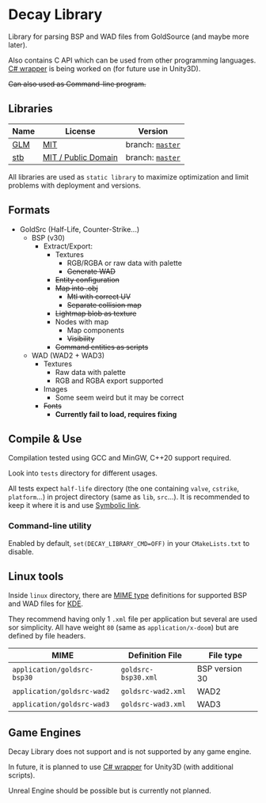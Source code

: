 # Decay Library

Library for parsing BSP and WAD files from GoldSource (and maybe more later).

Also contains C API which can be used from other programming languages.
[C# wrapper](https://github.com/AbitTheGray/Decay-Library_Csharp) is being worked on (for future use in Unity3D).

~~Can also used as Command-line program.~~

## Libraries

| Name | License | Version |
|------|---------|---------|
| [GLM](https://glm.g-truc.net) | [MIT](https://glm.g-truc.net/copying.txt) | branch: [`master`](https://github.com/g-truc/glm/tree/master) |
| [stb](https://github.com/nothings/stb) | [MIT / Public Domain](https://github.com/nothings/stb/blob/master/LICENSE) | branch: [`master`](https://github.com/nothings/stb/tree/master) |

All libraries are used as `static library` to maximize optimization and limit problems with deployment and versions.

## Formats

- GoldSrc (Half-Life, Counter-Strike...)
  - BSP (v30)
    - Extract/Export:
      - Textures
        - RGB/RGBA or raw data with palette
        - ~~Generate WAD~~
      - ~~Entity configuration~~
      - ~~Map into .obj~~
        - ~~Mtl with correct UV~~
        - ~~Separate collision map~~
      - ~~Lightmap blob as texture~~
      - Nodes with map
        - Map components
        - ~~Visibility~~
      - ~~Command entities as scripts~~
  - WAD (WAD2 + WAD3)
    - Textures
      - Raw data with palette
      - RGB and RGBA export supported
    - Images
      - Some seem weird but it may be correct
    - ~~Fonts~~
      - **Currently fail to load, requires fixing**
      
## Compile & Use

Compilation tested using GCC and MinGW, C++20 support required.

Look into `tests` directory for different usages.

All tests expect `half-life` directory (the one containing `valve`, `cstrike`, `platform`...) in project directory (same as `lib`, `src`...).
It is recommended to keep it where it is and use [Symbolic link](https://en.wikipedia.org/wiki/Symbolic_link).

### Command-line utility

Enabled by default, `set(DECAY_LIBRARY_CMD=OFF)` in your `CMakeLists.txt` to disable.

## Linux tools

Inside `linux` directory, there are [MIME type](https://en.wikipedia.org/wiki/Media_type#Mime.types) definitions for supported BSP and WAD files for [KDE](https://kde.org/).

They recommend having only 1 `.xml` file per application but several are used sor simplicity.
All have weight `80` (same as `application/x-doom`) but are defined by file headers.

| MIME | Definition File | File type |
|------|-----------------|-----------|
| `application/goldsrc-bsp30` | `goldsrc-bsp30.xml` | BSP version 30 |
| `application/goldsrc-wad2` | `goldsrc-wad2.xml` | WAD2 |
| `application/goldsrc-wad3` | `goldsrc-wad3.xml` | WAD3 |

## Game Engines

Decay Library does not support and is not supported by any game engine.

In future, it is planned to use [C# wrapper](https://github.com/AbitTheGray/Decay-Library_Csharp) for Unity3D (with additional scripts).

Unreal Engine should be possible but is currently not planned.
